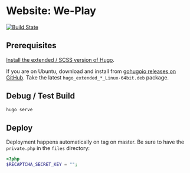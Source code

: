 # Website: We-Play
[![Build State](https://github.com/we-play-ch/we-play-website/workflows/CI/badge.svg)](https://github.com/we-play-ch/we-play-website/actions)

## Prerequisites
[Install the extended / SCSS version of Hugo](https://gohugo.io/getting-started/installing/).

If you are on Ubuntu, download and install from [gohugoio releases on GitHub](https://github.com/gohugoio/hugo/releases/).
Take the latest `hugo_extended_*_Linux-64bit.deb` package.

## Debug / Test Build
```bash
hugo serve
```

## Deploy
Deployment happens automatically on tag on master.
Be sure to have the `private.php` in the `files` directory:
```php
<?php
$RECAPTCHA_SECRET_KEY = "";

```
